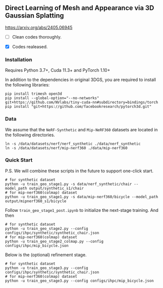 ## Direct Learning of Mesh and Appearance via 3D Gaussian Splatting

https://arxiv.org/abs/2405.06945

- [ ] Clean codes thoroughly.
- [x] Codes realeased.


### Installation
Requires Python 3.7+, Cuda 11.3+ and PyTorch 1.10+

In addition to the dependencies in original 3DGS, you are required to install the following libraries:
```shell
pip install trimesh open3d
pip install --global-option="--no-networks" git+https://github.com/NVlabs/tiny-cuda-nn#subdirectory=bindings/torch
pip install "git+https://github.com/facebookresearch/pytorch3d.git"
```

### Data
We assume that the `NeRF-Synthetic` and `Mip-NeRF360` datasets are located in the following directories.
```shell
ln -s /data/datasets/nerf/nerf_synthetic ./data/nerf_synthetic
ln -s /data/datasets/nerf/mip-nerf360 ./data/mip-nerf360
```

### Quick Start
P.S. We will combine these scripts in the future to support one-click start.
```shell
# for synthetic dataset
python -u train_geo_stage1.py -s data/nerf_synthetic/chair --model_path output/synthetic_s1/chair
# for mip-nerf360(colmap) dataset
python -u train_geo_stage1.py -s data/mip-nerf360/bicycle --model_path output/mipnerf360_s1/bicycle
```
Follow `train_geo_stage1_post.ipynb` to initialize the next-stage training. And then
```shell
# for synthetic dataset
python -u train_geo_stage2.py --config configs/ihpc/synthetic/synthetic_chair.json
# for mip-nerf360(colmap) dataset
python -u train_geo_stage2_colmap.py --config configs/ihpc/mip_bicycle.json
```

Below is the (optional) refinement stage.
```shell
# for synthetic dataset
python -u train_geo_stage3.py --config configs/ihpc/synthetic/synthetic_chair.json
# for mip-nerf360(colmap) dataset
python -u train_geo_stage3.py --config configs/ihpc/mip_bicycle.json
```